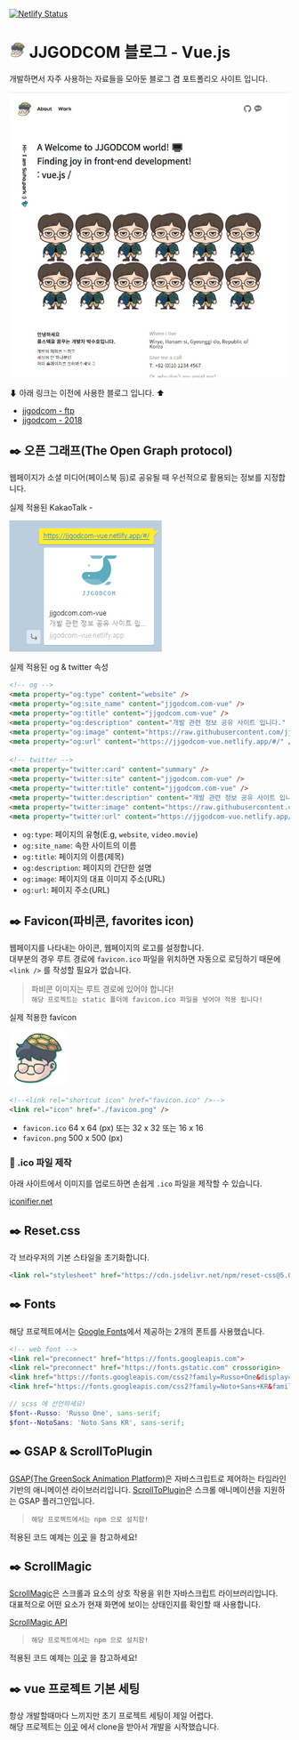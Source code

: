 [![Netlify Status](https://api.netlify.com/api/v1/badges/9f2f756f-e1fc-48d9-9c07-b7d7433d8aaa/deploy-status)](https://jjgodcom-vue.netlify.app/#/)

# <img src="https://raw.githubusercontent.com/jjgodcom/vue-jjgodcom.com/master/src/assets/common/logo.png" alt="logo" width="29" /> JJGODCOM 블로그 - Vue.js

개발하면서 자주 사용하는 자료들을 모아둔 블로그 겸 포트폴리오 사이트 입니다.<br/>

![JJGODCOM](https://raw.githubusercontent.com/jjgodcom/vue-jjgodcom.com/master/src/assets/common/thumbnail.png)

⬇ 아래 링크는 이전에 사용한 블로그 입니다. ⬆
- [jjgodcom - ftp](https://jjgodcom-ftp.netlify.app/) <br/>
- [jjgodcom - 2018](https://web.archive.org/web/20180805230657/http://jjgodcom.com/)

## ✒️ 오픈 그래프(The Open Graph protocol)
웹페이지가 소셜 미디어(페이스북 등)로 공유될 때 우선적으로 활용되는 정보를 지정합니다.

실제 적용된 KakaoTalk -

![JJGODCOM](https://raw.githubusercontent.com/jjgodcom/vue-jjgodcom.com/master/src/assets/common/kakao.PNG)

실제 적용된 og & twitter 속성

```html
<!-- og -->
<meta property="og:type" content="website" />
<meta property="og:site_name" content="jjgodcom.com-vue" />
<meta property="og:title" content="jjgodcom.com-vue" />
<meta property="og:description" content="개발 관련 정보 공유 사이트 입니다." />
<meta property="og:image" content="https://raw.githubusercontent.com/jjgodcom/vue-jjgodcom.com/master/src/assets/common/og_kakao.png" />
<meta property="og:url" content="https://jjgodcom-vue.netlify.app/#/" />

<!-- twitter --> 
<meta property="twitter:card" content="summary" />
<meta property="twitter:site" content="jjgodcom.com-vue" />
<meta property="twitter:title" content="jjgodcom.com-vue" />
<meta property="twitter:description" content="개발 관련 정보 공유 사이트 입니다." />
<meta property="twitter:image" content="https://raw.githubusercontent.com/jjgodcom/vue-jjgodcom.com/master/src/assets/common/og_kakao.png" />
<meta property="twitter:url" content="https://jjgodcom-vue.netlify.app/#/" />
```

- `og:type`: 페이지의 유형(E.g, `website`, `video.movie`)
- `og:site_name`: 속한 사이트의 이름
- `og:title`: 페이지의 이름(제목)
- `og:description`: 페이지의 간단한 설명
- `og:image`: 페이지의 대표 이미지 주소(URL)
- `og:url`: 페이지 주소(URL)

## ✒️ Favicon(파비콘, favorites icon)
웹페이지를 나타내는 아이콘, 웹페이지의 로고를 설정합니다.<br>
대부분의 경우 루트 경로에 `favicon.ico` 파일을 위치하면 자동으로 로딩하기 때문에 `<link />` 를 작성할 필요가 없습니다.

> 파비콘 이미지는 루트 경로에 있어야 합니다! <br>
> `해당 프로젝트는 static 폴더에 favicon.ico 파일을 넣어야 적용 됩니다!`

실제 적용한 favicon

<img src="https://raw.githubusercontent.com/jjgodcom/vue-jjgodcom.com/master/src/assets/common/logo.png" alt="logo" width="100" />

```html
<!--<link rel="shortcut icon" href="favicon.ico" />-->
<link rel="icon" href="./favicon.png" />
```

- `favicon.ico` 64 x 64 (px) 또는 32 x 32 또는 16 x 16
- `favicon.png` 500 x 500 (px)

### 📌 .ico 파일 제작
아래 사이트에서 이미지를 업로드하면 손쉽게 `.ico` 파일을 제작할 수 있습니다.

[iconifier.net](https://iconifier.net/)

## ✒️ Reset.css

각 브라우저의 기본 스타일을 초기화합니다.

```html
<link rel="stylesheet" href="https://cdn.jsdelivr.net/npm/reset-css@5.0.1/reset.min.css" />
```

## ✒️ Fonts

해당 프로젝트에서는 [Google Fonts](https://fonts.google.com/)에서 제공하는 2개의 폰트를 사용했습니다.

```html
<!-- web font -->
<link rel="preconnect" href="https://fonts.googleapis.com">
<link rel="preconnect" href="https://fonts.gstatic.com" crossorigin>
<link href="https://fonts.googleapis.com/css2?family=Russo+One&display=swap" rel="stylesheet">
<link href="https://fonts.googleapis.com/css2?family=Noto+Sans+KR&family=Russo+One&display=swap" rel="stylesheet">
```
```scss
// scss 에 선언하세요!
$font--Russo: 'Russo One', sans-serif;
$font--NotoSans: 'Noto Sans KR', sans-serif;
```

## ✒️ GSAP & ScrollToPlugin

[GSAP(The GreenSock Animation Platform)](https://greensock.com/gsap/)은 자바스크립트로 제어하는 타임라인 기반의 애니메이션 라이브러리입니다.
[ScrollToPlugin](https://greensock.com/scrolltoplugin/)은 스크롤 애니메이션을 지원하는 GSAP 플러그인입니다.

> `해당 프로젝트에서는 npm 으로 설치함!`

적용된 코드 예제는 [이곳](https://github.com/jjgodcom/vue-jjgodcom.com/blob/master/src/components/common/ToTop.vue) 을 참고하세요!

## ✒️ ScrollMagic

[ScrollMagic](https://github.com/janpaepke/ScrollMagic)은 스크롤과 요소의 상호 작용을 위한 자바스크립트 라이브러리입니다.<br>
대표적으로 어떤 요소가 현재 화면에 보이는 상태인지를 확인할 때 사용합니다.

[ScrollMagic API](http://scrollmagic.io/docs/)

> `해당 프로젝트에서는 npm 으로 설치함!`

적용된 코드 예제는 [이곳](https://github.com/jjgodcom/vue-jjgodcom.com/blob/master/src/views/Home.vue) 을 참고하세요!

## ✒️ vue 프로젝트 기본 세팅
항상 개발할때마다 느끼지만 초기 프로젝트 세팅이 제일 어렵다.<br>
해당 프로젝트는 [이곳](https://github.com/ParkYoungWoong/vue3-webpack-template/tree/vue-router) 에서 clone을 받아서 개발을 시작했습니다.
